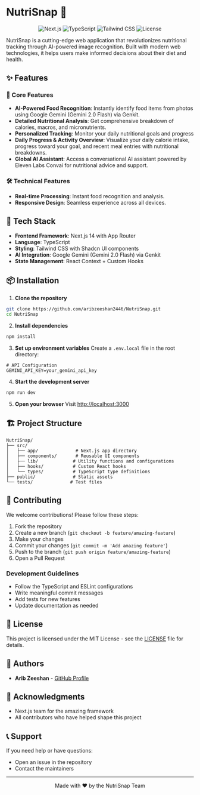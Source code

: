 # NutriSnap 🥗

<div align="center">

![Next.js](https://img.shields.io/badge/Next.js-14-black?style=for-the-badge&logo=next.js)
![TypeScript](https://img.shields.io/badge/TypeScript-5.0-blue?style=for-the-badge&logo=typescript)
![Tailwind CSS](https://img.shields.io/badge/Tailwind_CSS-3.0-38B2AC?style=for-the-badge&logo=tailwind-css)
![License](https://img.shields.io/badge/License-MIT-green?style=for-the-badge)

</div>

NutriSnap is a cutting-edge web application that revolutionizes nutritional tracking through AI-powered image recognition. Built with modern web technologies, it helps users make informed decisions about their diet and health.

## ✨ Features

### 🎯 Core Features
- **AI-Powered Food Recognition**: Instantly identify food items from photos using Google Gemini (Gemini 2.0 Flash) via Genkit.
- **Detailed Nutritional Analysis**: Get comprehensive breakdown of calories, macros, and micronutrients.
- **Personalized Tracking**: Monitor your daily nutritional goals and progress 
- **Daily Progress & Activity Overview**: Visualize your daily calorie intake, progress toward your goal, and recent meal entries with nutritional breakdowns.
- **Global AI Assistant**: Access a conversational AI assistant powered by Eleven Labs Convai for nutritional advice and support.

### 🛠️ Technical Features
- **Real-time Processing**: Instant food recognition and analysis.
- **Responsive Design**: Seamless experience across all devices.

## 🚀 Tech Stack

- **Frontend Framework**: Next.js 14 with App Router
- **Language**: TypeScript
- **Styling**: Tailwind CSS with Shadcn UI components
- **AI Integration**: Google Gemini (Gemini 2.0 Flash) via Genkit
- **State Management**: React Context + Custom Hooks

## 📦 Installation

1. **Clone the repository**
```bash
git clone https://github.com/aribzeeshan2446/NutriSnap.git
cd NutriSnap
```

2. **Install dependencies**
```bash
npm install
```

3. **Set up environment variables**
Create a `.env.local` file in the root directory:
```env
# API Configuration
GEMINI_API_KEY=your_gemini_api_key
```

4. **Start the development server**
```bash
npm run dev
```

5. **Open your browser**
Visit [http://localhost:3000](http://localhost:3000)

## 🏗️ Project Structure

```
NutriSnap/
├── src/
│   ├── app/              # Next.js app directory
│   ├── components/       # Reusable UI components
│   ├── lib/             # Utility functions and configurations
│   ├── hooks/           # Custom React hooks
│   └── types/           # TypeScript type definitions
├── public/              # Static assets
└── tests/              # Test files
```

## 🤝 Contributing

We welcome contributions! Please follow these steps:

1. Fork the repository
2. Create a new branch (`git checkout -b feature/amazing-feature`)
3. Make your changes
4. Commit your changes (`git commit -m 'Add amazing feature'`)
5. Push to the branch (`git push origin feature/amazing-feature`)
6. Open a Pull Request

### Development Guidelines
- Follow the TypeScript and ESLint configurations
- Write meaningful commit messages
- Add tests for new features
- Update documentation as needed

## 📝 License

This project is licensed under the MIT License - see the [LICENSE](LICENSE) file for details.

## 👥 Authors

- **Arib Zeeshan** - [GitHub Profile](https://github.com/aribzeeshan2446)

## 🙏 Acknowledgments

- Next.js team for the amazing framework
- All contributors who have helped shape this project

## 📞 Support

If you need help or have questions:
- Open an issue in the repository
- Contact the maintainers
---

<div align="center">
Made with ❤️ by the NutriSnap Team
</div>
